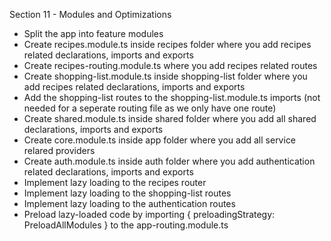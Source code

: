 Section 11 - Modules and Optimizations

- Split the app into feature modules
- Create recipes.module.ts inside recipes folder where you add recipes related declarations, imports and exports
- Create recipes-routing.module.ts where you add recipes related routes
- Create shopping-list.module.ts inside shopping-list folder where you add recipes related declarations, imports and exports
- Add the shopping-list routes to the shopping-list.module.ts imports (not needed for a seperate routing file as we only have one route)
- Create shared.module.ts inside shared folder where you add all shared declarations, imports and exports
- Create core.module.ts inside app folder where you add all service relared providers
- Create auth.module.ts inside auth folder where you add authentication related declarations, imports and exports
- Implement lazy loading to the recipes router
- Implement lazy loading to the shopping-list routes
- Implement lazy loading to the authentication routes
- Preload lazy-loaded code by importing { preloadingStrategy: PreloadAllModules } to the app-routing.module.ts


